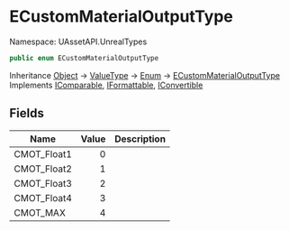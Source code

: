 # ECustomMaterialOutputType

Namespace: UAssetAPI.UnrealTypes

```csharp
public enum ECustomMaterialOutputType
```

Inheritance [Object](https://docs.microsoft.com/en-us/dotnet/api/system.object) → [ValueType](https://docs.microsoft.com/en-us/dotnet/api/system.valuetype) → [Enum](https://docs.microsoft.com/en-us/dotnet/api/system.enum) → [ECustomMaterialOutputType](./uassetapi.unrealtypes.ecustommaterialoutputtype.md)<br>
Implements [IComparable](https://docs.microsoft.com/en-us/dotnet/api/system.icomparable), [IFormattable](https://docs.microsoft.com/en-us/dotnet/api/system.iformattable), [IConvertible](https://docs.microsoft.com/en-us/dotnet/api/system.iconvertible)

## Fields

| Name | Value | Description |
| --- | --: | --- |
| CMOT_Float1 | 0 |  |
| CMOT_Float2 | 1 |  |
| CMOT_Float3 | 2 |  |
| CMOT_Float4 | 3 |  |
| CMOT_MAX | 4 |  |
